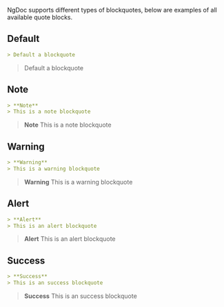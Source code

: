 NgDoc supports different types of blockquotes, below are examples of all available quote blocks.

## Default

```markdown name="index.md"
> Default a blockquote
```

> Default a blockquote

## Note

```markdown name="index.md"
> **Note**
> This is a note blockquote
```

> **Note**
> This is a note blockquote

## Warning

```markdown name="index.md"
> **Warning**
> This is a warning blockquote
```

> **Warning**
> This is a warning blockquote

## Alert

```markdown name="index.md"
> **Alert**
> This is an alert blockquote
```

> **Alert**
> This is an alert blockquote

## Success

```markdown name="index.md"
> **Success**
> This is an success blockquote
```

> **Success**
> This is an success blockquote
